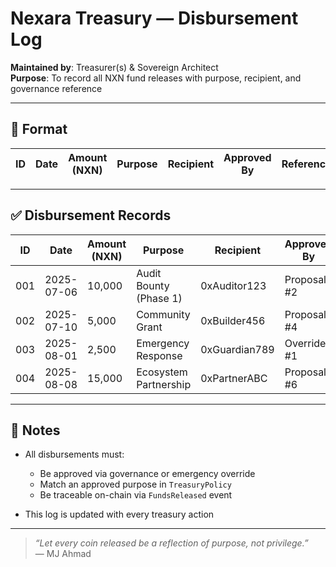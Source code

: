 # Nexara Treasury — Disbursement Log

**Maintained by**: Treasurer(s) & Sovereign Architect  
**Purpose**: To record all NXN fund releases with purpose, recipient, and governance reference

---

## 🧾 Format

| ID | Date | Amount (NXN) | Purpose | Recipient | Approved By | Reference |
|----|------|--------------|---------|-----------|--------------|-----------|

---

## ✅ Disbursement Records

| ID | Date | Amount (NXN) | Purpose | Recipient | Approved By | Reference |
|----|------|--------------|---------|-----------|--------------|-----------|
| 001 | 2025-07-06 | 10,000 | Audit Bounty (Phase 1) | 0xAuditor123 | Proposal #2 | VoteEngine Audit |
| 002 | 2025-07-10 | 5,000 | Community Grant | 0xBuilder456 | Proposal #4 | Contributor Onboarding |
| 003 | 2025-08-01 | 2,500 | Emergency Response | 0xGuardian789 | Override #1 | VoteEngine Pause |
| 004 | 2025-08-08 | 15,000 | Ecosystem Partnership | 0xPartnerABC | Proposal #6 | DEX Liquidity Bootstrapping |

---

## 🧬 Notes

- All disbursements must:
  - Be approved via governance or emergency override
  - Match an approved purpose in `TreasuryPolicy`
  - Be traceable on-chain via `FundsReleased` event

- This log is updated with every treasury action

---

> _“Let every coin released be a reflection of purpose, not privilege.”_  
> — MJ Ahmad
